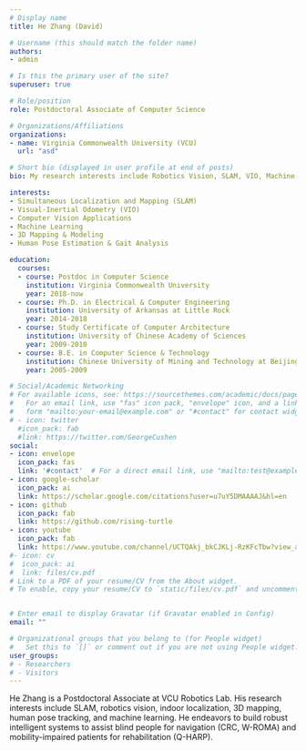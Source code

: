 ```yaml
---
# Display name
title: He Zhang (David)

# Username (this should match the folder name)
authors:
- admin

# Is this the primary user of the site?
superuser: true

# Role/position
role: Postdoctoral Associate of Computer Science

# Organizations/Affiliations
organizations:
- name: Virginia Commonwealth University (VCU)
  url: "asd"

# Short bio (displayed in user profile at end of posts)
bio: My research interests include Robotics Vision, SLAM, VIO, Machine Learning, 3D Mapping, Human Pose Estimation.

interests:
- Simultaneous Localization and Mapping (SLAM)
- Visual-Inertial Odometry (VIO)
- Computer Vision Applications
- Machine Learning
- 3D Mapping & Modeling
- Human Pose Estimation & Gait Analysis

education:
  courses:
  - course: Postdoc in Computer Science
    institution: Virginia Commonwealth University
    year: 2018-now
  - course: Ph.D. in Electrical & Computer Engineering
    institution: University of Arkansas at Little Rock
    year: 2014-2018
  - course: Study Certificate of Computer Architecture
    institution: University of Chinese Academy of Sciences
    year: 2009-2010
  - course: B.E. in Computer Science & Technology
    institution: Chinese University of Mining and Technology at Beijing
    year: 2005-2009

# Social/Academic Networking
# For available icons, see: https://sourcethemes.com/academic/docs/page-builder/#icons
#   For an email link, use "fas" icon pack, "envelope" icon, and a link in the
#   form "mailto:your-email@example.com" or "#contact" for contact widget.
# - icon: twitter
  #icon_pack: fab
  #link: https://twitter.com/GeorgeCushen
social:
- icon: envelope
  icon_pack: fas
  link: '#contact'  # For a direct email link, use "mailto:test@example.org".
- icon: google-scholar
  icon_pack: ai
  link: https://scholar.google.com/citations?user=u7uY5DMAAAAJ&hl=en
- icon: github
  icon_pack: fab
  link: https://github.com/rising-turtle
- icon: youtube
  icon_pack: fab
  link: https://www.youtube.com/channel/UCTQAkj_bkCJKLj-RzKFcTbw?view_as=subscriber
#- icon: cv
#  icon_pack: ai
#  link: files/cv.pdf
# Link to a PDF of your resume/CV from the About widget.
# To enable, copy your resume/CV to `static/files/cv.pdf` and uncomment the lines below.


# Enter email to display Gravatar (if Gravatar enabled in Config)
email: ""

# Organizational groups that you belong to (for People widget)
#   Set this to `[]` or comment out if you are not using People widget.
user_groups:
# - Researchers
# - Visitors
---
```


He Zhang is a Postdoctoral Associate at VCU Robotics Lab. His research interests include SLAM, robotics vision, indoor localization, 3D mapping, human pose tracking, and machine learning. He endeavors to build robust intelligent systems to assist blind people for navigation (CRC, W-ROMA) and mobility-impaired patients for rehabilitation (Q-HARP).

